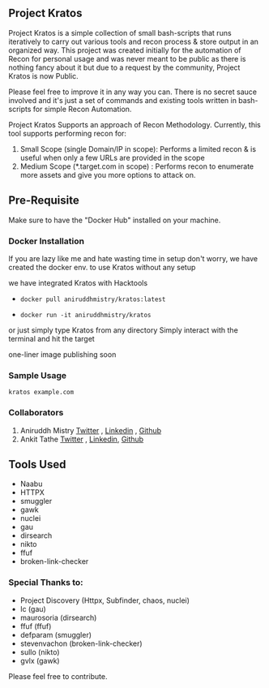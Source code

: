 ## Project Kratos
Project Kratos is a simple collection of small bash-scripts that runs iteratively to carry out various tools and recon process & store output in an organized way. This project was created initially for the automation of Recon for personal usage and was never meant to be public as there is nothing fancy about it but due to a request by the community, Project Kratos is now Public.

Please feel free to improve it in any way you can. There is no secret sauce involved and it's just a set of commands and existing tools written in bash-scripts for simple Recon Automation.

Project Kratos Supports an approach of Recon Methodology. Currently, this tool supports performing recon for:

1. Small Scope (single Domain/IP in scope): Performs a limited recon & is useful when only a few URLs are provided in the scope
2. Medium Scope (*.target.com in scope) : Performs recon to enumerate more assets and give you more options to attack on.

## Pre-Requisite

Make sure to have the "Docker Hub" installed on your machine.

### Docker Installation
If you are lazy like me and hate wasting time in setup don't worry, we have created the docker env. to use Kratos without any setup

we have integrated Kratos with Hacktools

 * ``docker pull aniruddhmistry/kratos:latest``

 * ``docker run -it aniruddhmistry/kratos``

or just simply type Kratos from any directory Simply interact with the terminal and hit the target

one-liner image publishing soon

### Sample Usage
```kratos example.com```

### Collaborators
1. Aniruddh Mistry  [Twitter](https://twitter.com/Aniruddh_Mistry) , [Linkedin](https://www.linkedin.com/in/aniruddh-mistry-b8540069/) ,  [Github](https://github.com/aniruddhmistry)
2. Ankit Tathe [Twitter](https://twitter.com/Beerboy_Ankit) , [Linkedin](https://www.linkedin.com/in/beerboy-ankit/), [Github](https://github.com/beerboy-ankit)

## Tools Used
* Naabu
* HTTPX
* smuggler
* gawk
* nuclei
* gau
* dirsearch
* nikto
* ffuf
* broken-link-checker

### Special Thanks to:

* Project Discovery (Httpx, Subfinder, chaos, nuclei)
* lc (gau)
* maurosoria (dirsearch)
* ffuf (ffuf)
* defparam (smuggler)
* stevenvachon (broken-link-checker)
* sullo (nikto)
* gvlx (gawk)

Please feel free to contribute.
